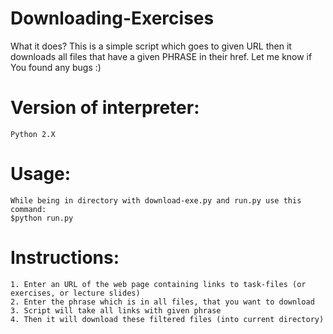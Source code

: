 # Downloading-Exercises
What it does?
This is a simple script which goes to given URL then it downloads all files that have a given PHRASE in their href.
Let me know if You found any bugs :)

# Version of interpreter:
	Python 2.X

# Usage:
	While being in directory with download-exe.py and run.py use this command:
	$python run.py

# Instructions:
	1. Enter an URL of the web page containing links to task-files (or exercises, or lecture slides)
	2. Enter the phrase which is in all files, that you want to download
	3. Script will take all links with given phrase 
	4. Then it will download these filtered files (into current directory)